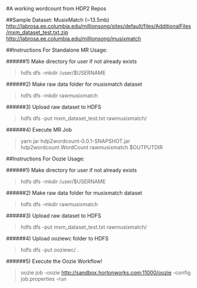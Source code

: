 #A working wordcount from HDP2 Repos

##Sample Dataset: MusixMatch (~13.5mb)
http://labrosa.ee.columbia.edu/millionsong/sites/default/files/AdditionalFiles/mxm_dataset_test.txt.zip
http://labrosa.ee.columbia.edu/millionsong/musixmatch



##Instructions For Standalone MR Usage:

######1) Make directory for user if not already exists

> hdfs dfs -mkdir /user/$USERNAME

######2) Make raw data folder for musixmatch dataset

> hdfs dfs -mkdir rawmusixmatch

######3) Upload raw dataset to HDFS

> hdfs dfs -put mxm_dataset_test.txt rawmusixmatch/

######4) Execute MR Job

> yarn jar hdp2wordcount-0.0.1-SNAPSHOT.jar hdp2wordcount.WordCount rawmusixmatch $OUTPUTDIR




##Instructions For Oozie  Usage:

######1) Make directory for user if not already exists

> hdfs dfs -mkdir /user/$USERNAME

######2) Make raw data folder for musixmatch dataset

> hdfs dfs -mkdir rawmusixmatch

######3) Upload raw dataset to HDFS

> hdfs dfs -put mxm_dataset_test.txt rawmusixmatch/

######4) Upload ooziewc folder to HDFS

> hdfs dfs -put ooziewc/ .

######5) Execute the Oozie Workflow!

> oozie job -oozie http://sandbox.hortonworks.com:11000/oozie -config job.properties  -run
